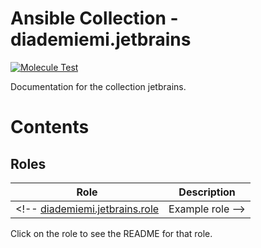 Ansible Collection - diademiemi.jetbrains
========================================
[![Molecule Test](https://github.com/diademiemi/ansible_collection_diademiemi.jetbrains/actions/workflows/molecule.yml/badge.svg)](https://github.com/diademiemi/ansible_collection_diademiemi.jetbrains/actions/workflows/molecule.yml)

Documentation for the collection jetbrains.

Contents
========

Roles
------
Role | Description
--- | ---
<!-- [diademiemi.jetbrains.role](./roles/role/) | Example role -->

Click on the role to see the README for that role.  

